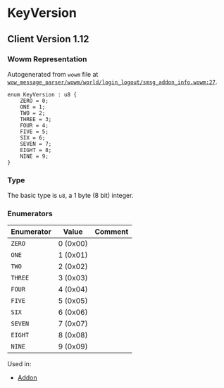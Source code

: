 # KeyVersion

## Client Version 1.12

### Wowm Representation

Autogenerated from `wowm` file at [`wow_message_parser/wowm/world/login_logout/smsg_addon_info.wowm:27`](https://github.com/gtker/wow_messages/tree/main/wow_message_parser/wowm/world/login_logout/smsg_addon_info.wowm#L27).

```rust,ignore
enum KeyVersion : u8 {
    ZERO = 0;
    ONE = 1;
    TWO = 2;
    THREE = 3;
    FOUR = 4;
    FIVE = 5;
    SIX = 6;
    SEVEN = 7;
    EIGHT = 8;
    NINE = 9;
}
```
### Type
The basic type is `u8`, a 1 byte (8 bit) integer.
### Enumerators
| Enumerator | Value  | Comment |
| --------- | -------- | ------- |
| `ZERO` | 0 (0x00) |  |
| `ONE` | 1 (0x01) |  |
| `TWO` | 2 (0x02) |  |
| `THREE` | 3 (0x03) |  |
| `FOUR` | 4 (0x04) |  |
| `FIVE` | 5 (0x05) |  |
| `SIX` | 6 (0x06) |  |
| `SEVEN` | 7 (0x07) |  |
| `EIGHT` | 8 (0x08) |  |
| `NINE` | 9 (0x09) |  |

Used in:
* [Addon](addon.md)

